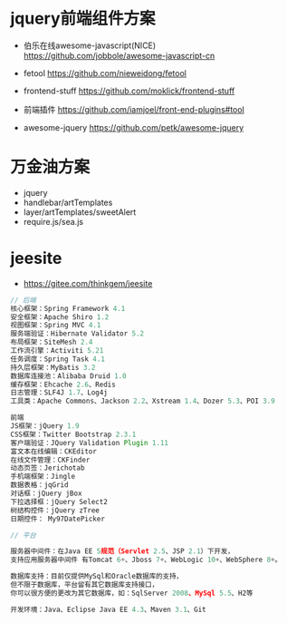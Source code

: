 # jquery前端组件方案

- 伯乐在线awesome-javascript(NICE) <https://github.com/jobbole/awesome-javascript-cn>

- fetool <https://github.com/nieweidong/fetool>

- frontend-stuff <https://github.com/moklick/frontend-stuff>
- 前端插件 <https://github.com/iamjoel/front-end-plugins#tool>
- awesome-jquery <https://github.com/petk/awesome-jquery>

# 万金油方案

- jquery
- handlebar/artTemplates
- layer/artTemplates/sweetAlert
- require.js/sea.js

# jeesite

- <https://gitee.com/thinkgem/jeesite>

```javascript
// 后端
核心框架：Spring Framework 4.1
安全框架：Apache Shiro 1.2
视图框架：Spring MVC 4.1
服务端验证：Hibernate Validator 5.2
布局框架：SiteMesh 2.4
工作流引擎：Activiti 5.21
任务调度：Spring Task 4.1
持久层框架：MyBatis 3.2
数据库连接池：Alibaba Druid 1.0
缓存框架：Ehcache 2.6、Redis
日志管理：SLF4J 1.7、Log4j
工具类：Apache Commons、Jackson 2.2、Xstream 1.4、Dozer 5.3、POI 3.9

前端
JS框架：jQuery 1.9
CSS框架：Twitter Bootstrap 2.3.1
客户端验证：JQuery Validation Plugin 1.11
富文本在线编辑：CKEditor
在线文件管理：CKFinder
动态页签：Jerichotab
手机端框架：Jingle
数据表格：jqGrid
对话框：jQuery jBox
下拉选择框：jQuery Select2
树结构控件：jQuery zTree
日期控件： My97DatePicker

// 平台

服务器中间件：在Java EE 5规范（Servlet 2.5、JSP 2.1）下开发，
支持应用服务器中间件 有Tomcat 6+、Jboss 7+、WebLogic 10+、WebSphere 8+。

数据库支持：目前仅提供MySql和Oracle数据库的支持，
但不限于数据库，平台留有其它数据库支持接口，
你可以很方便的更改为其它数据库，如：SqlServer 2008、MySql 5.5、H2等

开发环境：Java、Eclipse Java EE 4.3、Maven 3.1、Git
```